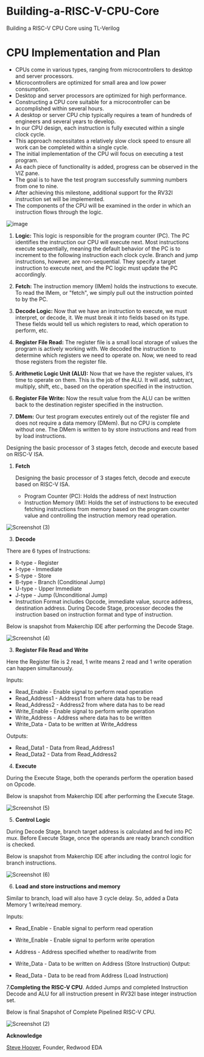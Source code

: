 # Building-a-RISC-V-CPU-Core
Building a RISC-V CPU Core using TL-Verilog 
# CPU Implementation and Plan
- CPUs come in various types, ranging from microcontrollers to desktop and server processors.
- Microcontrollers are optimized for small area and low power consumption.
- Desktop and server processors are optimized for high performance.
- Constructing a CPU core suitable for a microcontroller can be accomplished within several hours.
- A desktop or server CPU chip typically requires a team of hundreds of engineers and several years to develop.
- In our CPU design, each instruction is fully executed within a single clock cycle.
- This approach necessitates a relatively slow clock speed to ensure all work can be completed within a single cycle.
- The initial implementation of the CPU will focus on executing a test program.
- As each piece of functionality is added, progress can be observed in the VIZ pane.
- The goal is to have the test program successfully summing numbers from one to nine.
- After achieving this milestone, additional support for the RV32I instruction set will be implemented.
- The components of the CPU will be examined in the order in which an instruction flows through the logic.


![image](https://github.com/Nithin9741/Building-a-RISC-V-CPU-Core/assets/101901668/b5f0b737-1dd9-4b9f-b94a-19aef0386436)

1. **Logic:** This logic is responsible for the program counter (PC). The PC identifies the instruction our CPU will execute next. Most instructions execute sequentially, meaning the default behavior of the PC is to increment to the following instruction each clock cycle. Branch and jump instructions, however, are non-sequential. They specify a target instruction to execute next, and the PC logic must update the PC accordingly.
   
2. **Fetch:** The instruction memory (IMem) holds the instructions to execute. To read the IMem, or "fetch", we simply pull out the instruction pointed to by the PC.
   
3. **Decode Logic:** Now that we have an instruction to execute, we must interpret, or decode, it. We must break it into fields based on its type. These fields would tell us which registers to read, which operation to perform, etc.
   
4. **Register File Read:** The register file is a small local storage of values the program is actively working with. We decoded the instruction to determine which registers we need to operate on. Now, we need to read those registers from the register file.
   
5. **Arithmetic Logic Unit (ALU):** Now that we have the register values, it’s time to operate on them. This is the job of the ALU. It will add, subtract, multiply, shift, etc., based on the operation specified in the instruction.
   
6. **Register File Write:** Now the result value from the ALU can be written back to the destination register specified in the instruction.
   
7. **DMem:** Our test program executes entirely out of the register file and does not require a data memory (DMem). But no CPU is complete without one. The DMem is written to by store instructions and read from by load instructions.

Designing the basic processor of 3 stages fetch, decode and execute based on RISC-V ISA.

1. **Fetch**

   Designing the basic processor of 3 stages fetch, decode and execute based on RISC-V ISA.
   * Program Counter (PC): Holds the address of next Instruction
   * Instruction Memory (IM): Holds the set of instructions to be executed
   fetching instructions from memory based on the program counter value and controlling the instruction memory read operation.

  ![Screenshot (3)](https://github.com/Nithin9741/Building-a-RISC-V-CPU-Core/assets/101901668/7f97958f-ec8d-4ee2-aa6b-c0ab22f22f50)
  
3. **Decode**

 There are 6 types of Instructions:

- R-type - Register
- I-type - Immediate
- S-type - Store
- B-type - Branch (Conditional Jump)
- U-type - Upper Immediate
- J-type - Jump (Unconditional Jump)
- Instruction Format includes Opcode, immediate value, source address, destination address. During Decode Stage, processor decodes the instruction based on instruction format and type of instruction.

Below is snapshot from Makerchip IDE after performing the Decode Stage.

![Screenshot (4)](https://github.com/Nithin9741/Building-a-RISC-V-CPU-Core/assets/101901668/84a6b25a-b752-4559-8b4a-610c4a932b81)

3. **Register File Read and Write**

Here the Register file is 2 read, 1 write means 2 read and 1 write operation can happen simultanously.

Inputs:
- Read_Enable - Enable signal to perform read operation
- Read_Address1 - Address1 from where data has to be read
- Read_Address2 - Address2 from where data has to be read
- Write_Enable - Enable signal to perform write operation
- Write_Address - Address where data has to be written
- Write_Data - Data to be written at Write_Address

Outputs:
- Read_Data1 - Data from Read_Address1
- Read_Data2 - Data from Read_Address2

4. **Execute**

During the Execute Stage, both the operands perform the operation based on Opcode.

Below is snapshot from Makerchip IDE after performing the Execute Stage.

![Screenshot (5)](https://github.com/Nithin9741/Building-a-RISC-V-CPU-Core/assets/101901668/8594bd30-ce41-46b6-b2a0-e60023afd25a)

5. **Control Logic**

During Decode Stage, branch target address is calculated and fed into PC mux. Before Execute Stage, once the operands are ready branch condition is checked.

Below is snapshot from Makerchip IDE after including the control logic for branch instructions.
 
 ![Screenshot (6)](https://github.com/Nithin9741/Building-a-RISC-V-CPU-Core/assets/101901668/290c9edd-8014-42a1-8d72-b613a754bb0b)

6. **Load and store instructions and memory**

Similar to branch, load will also have 3 cycle delay. So, added a Data Memory 1 write/read memory.

Inputs:

- Read_Enable - Enable signal to perform read operation
- Write_Enable - Enable signal to perform write operation
- Address - Address specified whether to read/write from
- Write_Data - Data to be written on Address (Store Instruction)
Output:

- Read_Data - Data to be read from Address (Load Instruction)

7.**Completing the RISC-V CPU**.
Added Jumps and completed Instruction Decode and ALU for all instruction present in RV32I base integer instruction set.

Below is final Snapshot of Complete Pipelined RISC-V CPU.

![Screenshot (2)](https://github.com/Nithin9741/Building-a-RISC-V-CPU-Core/assets/101901668/e64deb6e-86e9-4542-a1c4-777835eab54f)

**Acknowledge**

[Steve Hoover](https://github.com/stevehoover), Founder, Redwood EDA





